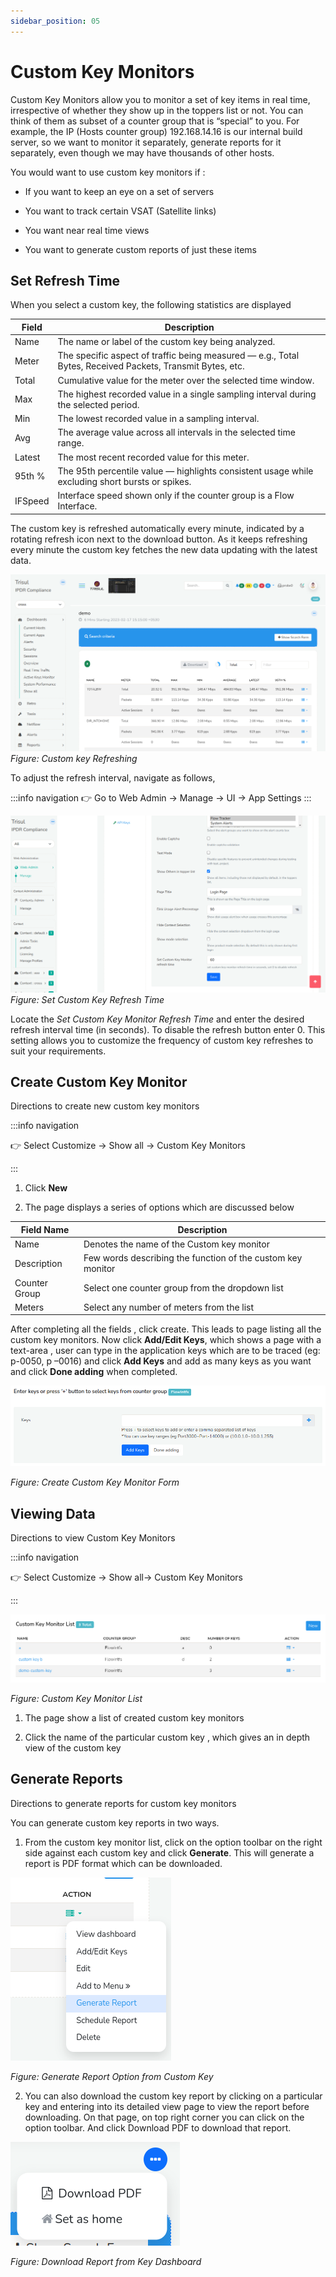 ```yaml
---
sidebar_position: 05
---
```


# Custom Key Monitors

Custom Key Monitors allow you to monitor a set of key items in real time,
irrespective of whether they show up in the toppers list or not. You can
think of them as subset of a counter group that is “special” to you. For
example, the IP (Hosts counter group) 192.168.14.16 is our internal
build server, so we want to monitor it separately, generate reports for
it separately, even though we may have thousands of other hosts.

You would want to use custom key monitors if :  

- If you want to keep an eye on a set of servers  

- You want to track certain VSAT (Satellite links)  

- You want near real time views  

- You want to generate custom reports of just these items

## Set Refresh Time

When you select a custom key, the following statistics are displayed

| Field | Description |
|-------|-------------|
| Name |  The name or label of the custom key being analyzed. |
| Meter | The specific aspect of traffic being measured — e.g., Total Bytes, Received Packets, Transmit Bytes, etc. |
| Total | Cumulative value for the meter over the selected time window. |
| Max | The highest recorded value in a single sampling interval during the selected period. |
| Min | The lowest recorded value in a sampling interval. |
| Avg | The average value across all intervals in the selected time range. |	
| Latest | The most recent recorded value for this meter. |
| 95th % | The 95th percentile value — highlights consistent usage while excluding short bursts or spikes. |
| IFSpeed | Interface speed shown only if the counter group is a Flow Interface. |

The custom key is refreshed automatically every minute, indicated by a rotating refresh icon next to the download button. As it keeps refreshing every minute the custom key fetches the new data updating with the latest data.

![](images/ckeyrefresh.png)  
*Figure: Custom key Refreshing*

To adjust the refresh interval, navigate as follows,

:::info navigation
:point_right: Go to Web Admin &rarr; Manage &rarr; UI &rarr; App Settings
:::

![](images/setrefreshtime.png)   
*Figure: Set Custom Key Refresh Time*

Locate the *Set Custom Key Monitor Refresh Time* and enter the desired refresh interval time (in seconds). To disable the refresh button enter 0. This setting allows you to customize the frequency of custom key refreshes to suit your requirements.


## Create Custom Key Monitor

Directions to create new custom key monitors

:::info navigation

:point_right: Select Customize &rarr; Show all &rarr; Custom Key Monitors

:::

1. Click **New**  

2. The page displays a series of options which are discussed below

| Field Name    | Description                                                 |
| ------------- | ----------------------------------------------------------- |
| Name          | Denotes the name of the Custom key monitor                  |
| Description   | Few words describing the function of the custom key monitor |
| Counter Group | Select one counter group from the dropdown list             |
| Meters        | Select any number of meters from the list                   |

After completing all the fields , click create. This leads to page listing all the custom key monitors. Now click **Add/Edit Keys**, which shows a page with a text-area , user
can type in the application keys which are to be traced (eg: p-0050, p
–0016) and click **Add Keys** and add as many keys as you want and click **Done adding** when completed.

![](images/ckeymonitor.png)

*Figure: Create Custom Key Monitor Form*

## Viewing Data

Directions to view Custom Key Monitors

:::info navigation

:point_right: Select Customize &rarr; Show all&rarr; Custom Key Monitors

:::

![](images/ckeymonitorlist.png)

*Figure: Custom Key Monitor List*

1. The page show a list of created custom key monitors  

2. Click the name of the particular custom key , which gives an in depth
   view of the custom key

## Generate Reports

Directions to generate reports for custom key monitors

You can generate custom key reports in two ways.

1) From the custom key monitor list, click on the option toolbar on the right side against each custom key and click **Generate**. This will generate a report is PDF format which can be downloaded.

![](images/generatereportckey.png)

*Figure: Generate Report Option from Custom Key*

2) You can also download the custom key report by clicking on a particular key and entering into its detailed view page to view the report before downloading. On that page, on top right corner you can click on the option toolbar. And click Download PDF to download that report.

![](images/ckeyreport.png)

*Figure: Download Report from Key Dashboard*
